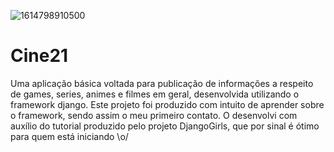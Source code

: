 
![1614798910500](https://user-images.githubusercontent.com/69401280/166808325-fb7bfa95-8c77-44e4-9942-a5f02db4a8b4.jpg)
# Cine21
Uma aplicação básica voltada para publicação de informações a respeito de games, series, animes e filmes em geral, desenvolvida utilizando o framework django. 
Este projeto foi produzido com intuito de aprender sobre o framework, sendo assim o meu primeiro contato. O desenvolvi com auxílio do tutorial produzido pelo projeto DjangoGirls, que por sinal é ótimo para quem está iniciando \o/ 

